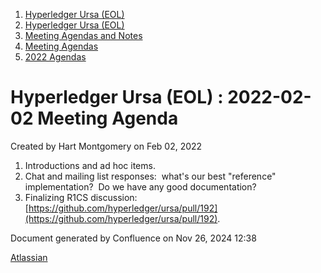 1. [Hyperledger Ursa (EOL)](index.html)
2. [Hyperledger Ursa (EOL)](19595269.html)
3. [Meeting Agendas and Notes](Meeting-Agendas-and-Notes_19603313.html)
4. [Meeting Agendas](Meeting-Agendas_19603319.html)
5. [2022 Agendas](2022-Agendas_19612150.html)

# Hyperledger Ursa (EOL) : 2022-02-02 Meeting Agenda

Created by Hart Montgomery on Feb 02, 2022

1. Introductions and ad hoc items.
2. Chat and mailing list responses:  what's our best "reference" implementation?  Do we have any good documentation?
3. Finalizing R1CS discussion: [https://github.com/hyperledger/ursa/pull/192](https://github.com/hyperledger/ursa/pull/192).

Document generated by Confluence on Nov 26, 2024 12:38

[Atlassian](http://www.atlassian.com/)
